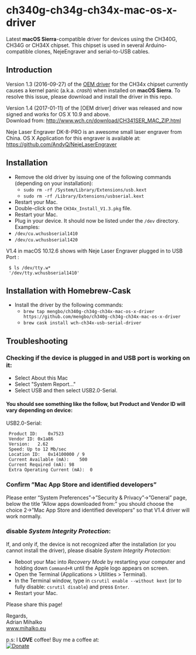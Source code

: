 # ch340g-ch34g-ch34x-mac-os-x-driver
Latest **macOS Sierra**-compatible driver for devices using the CH340G, CH34G or CH34X chipset. This chipset is used in several Arduino-compatible clones, NejeEngraver and serial-to-USB cables.

## Introduction

Version 1.3 (2016-09-27) of the [OEM driver](http://www.wch.cn/download/CH341SER_MAC_ZIP.html) for the CH34x chipset currently causes a kernel panic (a.k.a. *crash*) when installed on **macOS Sierra**. To resolve this issue, please download and install the driver in this repo.

Version 1.4 (2017-01-11) of the [OEM driver] driver was released and now signed and works for OS X 10.9 and above.  
Download from: http://www.wch.cn/download/CH341SER_MAC_ZIP.html

Neje Laser Engraver DK-8-PRO is an awesome small laser engraver from China.  OS X Application for this engraver is available at: https://github.com/AndyQ/NejeLaserEngraver

## Installation

* Remove the old driver by issuing one of the following commands (depending on your installation):
  * `sudo rm -rf /System/Library/Extensions/usb.kext`
  * `sudo rm -rf /Library/Extensions/usbserial.kext`
*  Restart your Mac.
*  Double-click on the `CH34x_Install_V1.3.pkg` file.
*  Restart your Mac.
*  Plug in your device. It should now be listed under the `/dev` directory. Examples:
  * `/dev/cu.wchusbserial1410`
  * `/dev/cu.wchusbserial1420`

  V1.4 in macOS 10.12.6 shows with Neje Laser Engraver plugged in to USB Port :
  
     $ ls /dev/tty.w*
     '/dev/tty.wchusbserial1410'


## Installation with Homebrew-Cask

* Install the driver by the following commands:
  * `brew tap mengbo/ch340g-ch34g-ch34x-mac-os-x-driver https://github.com/mengbo/ch340g-ch34g-ch34x-mac-os-x-driver`
  * `brew cask install wch-ch34x-usb-serial-driver`


## Troubleshooting

### Checking if the device is plugged in and USB port is working on it:

* Select About this Mac
* Select "System Report..."
* Select USB and then select USB2.0-Serial.

#### You should see something like the follow, but Product and Vendor ID will vary depending on device:

  USB2.0-Serial:
  
     Product ID:	0x7523
     Vendor ID:	0x1a86
     Version:	2.62
     Speed:	Up to 12 Mb/sec
     Location ID:	0x14100000 / 9
     Current Available (mA):	500
     Current Required (mA):	98
     Extra Operating Current (mA):	0
  
### Confirm ”Mac App Store and identified developers”

Please enter “System Preferences”->”Security & Privacy”->”General” page, below the title ”Allow apps downloaded from:” you should choose the choice 2->”Mac App Store and identified developers” so that V1.4 driver will work normally.

### disable *System Integrity Protection*:

If, and only if, the device is not recognized after the installation (or you cannot install the driver), please disable *System Integrity Protection*:

*  Reboot your Mac into *Recovery Mode* by restarting your computer and holding down `Command+R` until the Apple logo appears on screen.
*  Open the Terminal (Applications > Utilities > Terminal).
*  In the Terminal window, type in `csrutil enable --without kext` (or to fully disable: `csrutil disable`) and press `Enter`.
*  Restart your Mac.

Please share this page!

Regards,  
Adrian Mihalko  
www.mihalko.eu

p.s:
I **LOVE** coffee! Buy me a coffee at:   
[![Donate](https://img.shields.io/badge/Donate-PayPal-green.svg)](https://www.paypal.com/cgi-bin/webscr?cmd=_donations&business=adriankoooo%40gmail%2ecom&lc=SK&item_name=Adrian%20Mihalko&currency_code=EUR&bn=PP%2dDonationsBF%3abtn_donateCC_LG%2egif%3aNonHosted)
